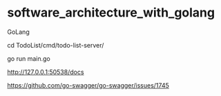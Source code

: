 # software_architecture_with_golang
GoLang

cd TodoList/cmd/todo-list-server/

go run main.go

http://127.0.0.1:50538/docs

https://github.com/go-swagger/go-swagger/issues/1745
